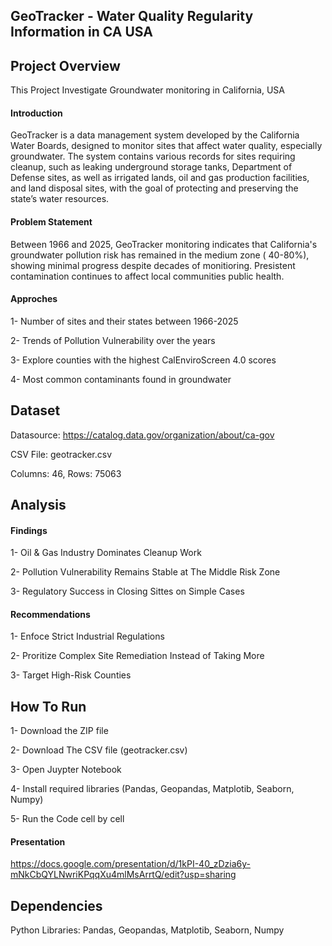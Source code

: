 
## GeoTracker - Water Quality Regularity Information in CA USA 

## Project Overview
This Project Investigate Groundwater monitoring in California, USA

#### Introduction 
GeoTracker is a data management system developed by the California Water Boards, designed to monitor sites that affect water quality, especially groundwater. The system contains various records for sites requiring cleanup, such as leaking underground storage tanks, Department of Defense sites, as well as irrigated lands, oil and gas production facilities, and land disposal sites, with the goal of protecting and preserving the state’s water resources.

#### Problem Statement

Between 1966 and 2025, GeoTracker monitoring indicates that California's groundwater pollution risk has remained in the medium zone ( 40-80%), showing minimal progress despite decades of monitioring. Presistent contamination continues to affect local communities public health. 

#### Approches
1- Number of sites and their states between 1966-2025

2- Trends of Pollution Vulnerability over the years

3- Explore counties with the highest CalEnviroScreen 4.0 scores

4- Most common contaminants found in groundwater

## Dataset
Datasource: https://catalog.data.gov/organization/about/ca-gov

CSV File: geotracker.csv

Columns: 46, Rows: 75063

## Analysis


#### Findings
1- Oil & Gas Industry Dominates Cleanup Work

2- Pollution Vulnerability Remains Stable at The Middle Risk Zone

3- Regulatory Success in Closing Sittes on Simple Cases


#### Recommendations 
1- Enfoce Strict Industrial Regulations 

2- Proritize Complex Site Remediation Instead of Taking More

3- Target High-Risk Counties


## How To Run
1- Download the ZIP file

2- Download The CSV file (geotracker.csv)

3- Open Juypter Notebook

4- Install required libraries (Pandas, Geopandas, Matplotib, Seaborn, Numpy)

5- Run the Code cell by cell

#### Presentation
https://docs.google.com/presentation/d/1kPI-40_zDzia6y-mNkCbQYLNwriKPqqXu4mlMsArrtQ/edit?usp=sharing

## Dependencies
Python Libraries: Pandas, Geopandas, Matplotib, Seaborn, Numpy
